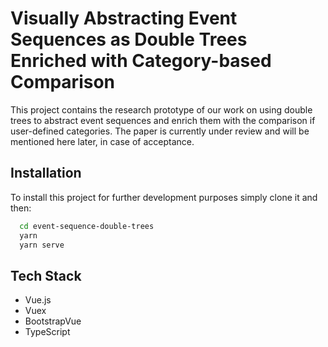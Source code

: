 
# Visually Abstracting Event Sequences as Double Trees Enriched with Category-based Comparison

This project contains the research prototype of our work on using double trees to abstract event sequences and enrich them with the comparison if user-defined categories. The paper is currently under review and will be mentioned here later, in case of acceptance.

## Installation

To install this project for further development purposes simply clone it and then:

```bash
  cd event-sequence-double-trees
  yarn
  yarn serve
```
    
## Tech Stack

* Vue.js
* Vuex
* BootstrapVue
* TypeScript
